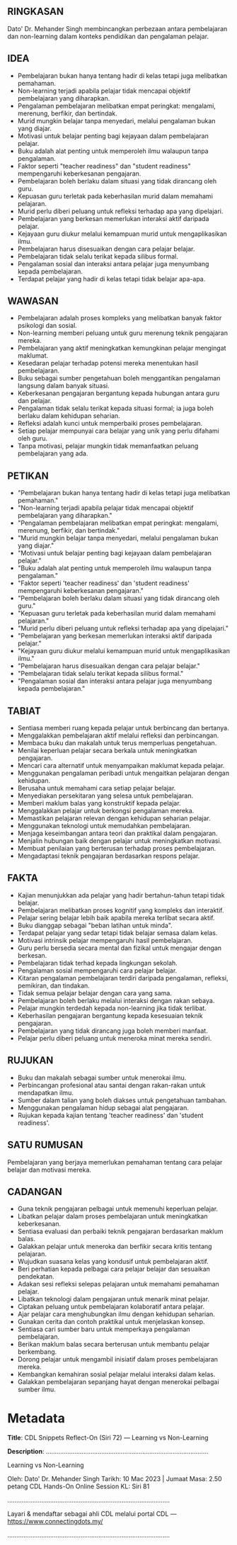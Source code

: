 ## RINGKASAN
Dato' Dr. Mehander Singh membincangkan perbezaan antara pembelajaran dan non-learning dalam konteks pendidikan dan pengalaman pelajar.

## IDEA
- Pembelajaran bukan hanya tentang hadir di kelas tetapi juga melibatkan pemahaman.
- Non-learning terjadi apabila pelajar tidak mencapai objektif pembelajaran yang diharapkan.
- Pengalaman pembelajaran melibatkan empat peringkat: mengalami, merenung, berfikir, dan bertindak.
- Murid mungkin belajar tanpa menyedari, melalui pengalaman bukan yang diajar.
- Motivasi untuk belajar penting bagi kejayaan dalam pembelajaran pelajar.
- Buku adalah alat penting untuk memperoleh ilmu walaupun tanpa pengalaman.
- Faktor seperti "teacher readiness" dan "student readiness" mempengaruhi keberkesanan pengajaran.
- Pembelajaran boleh berlaku dalam situasi yang tidak dirancang oleh guru.
- Kepuasan guru terletak pada keberhasilan murid dalam memahami pelajaran.
- Murid perlu diberi peluang untuk refleksi terhadap apa yang dipelajari.
- Pembelajaran yang berkesan memerlukan interaksi aktif daripada pelajar.
- Kejayaan guru diukur melalui kemampuan murid untuk mengaplikasikan ilmu.
- Pembelajaran harus disesuaikan dengan cara pelajar belajar.
- Pembelajaran tidak selalu terikat kepada silibus formal.
- Pengalaman sosial dan interaksi antara pelajar juga menyumbang kepada pembelajaran.
- Terdapat pelajar yang hadir di kelas tetapi tidak belajar apa-apa.

## WAWASAN
- Pembelajaran adalah proses kompleks yang melibatkan banyak faktor psikologi dan sosial.
- Non-learning memberi peluang untuk guru merenung teknik pengajaran mereka.
- Pembelajaran yang aktif meningkatkan kemungkinan pelajar mengingat maklumat.
- Kesedaran pelajar terhadap potensi mereka menentukan hasil pembelajaran.
- Buku sebagai sumber pengetahuan boleh menggantikan pengalaman langsung dalam banyak situasi.
- Keberkesanan pengajaran bergantung kepada hubungan antara guru dan pelajar.
- Pengalaman tidak selalu terikat kepada situasi formal; ia juga boleh berlaku dalam kehidupan seharian.
- Refleksi adalah kunci untuk memperbaiki proses pembelajaran.
- Setiap pelajar mempunyai cara belajar yang unik yang perlu difahami oleh guru.
- Tanpa motivasi, pelajar mungkin tidak memanfaatkan peluang pembelajaran yang ada.

## PETIKAN
- "Pembelajaran bukan hanya tentang hadir di kelas tetapi juga melibatkan pemahaman."
- "Non-learning terjadi apabila pelajar tidak mencapai objektif pembelajaran yang diharapkan."
- "Pengalaman pembelajaran melibatkan empat peringkat: mengalami, merenung, berfikir, dan bertindak."
- "Murid mungkin belajar tanpa menyedari, melalui pengalaman bukan yang diajar."
- "Motivasi untuk belajar penting bagi kejayaan dalam pembelajaran pelajar."
- "Buku adalah alat penting untuk memperoleh ilmu walaupun tanpa pengalaman."
- "Faktor seperti 'teacher readiness' dan 'student readiness' mempengaruhi keberkesanan pengajaran."
- "Pembelajaran boleh berlaku dalam situasi yang tidak dirancang oleh guru."
- "Kepuasan guru terletak pada keberhasilan murid dalam memahami pelajaran."
- "Murid perlu diberi peluang untuk refleksi terhadap apa yang dipelajari."
- "Pembelajaran yang berkesan memerlukan interaksi aktif daripada pelajar."
- "Kejayaan guru diukur melalui kemampuan murid untuk mengaplikasikan ilmu."
- "Pembelajaran harus disesuaikan dengan cara pelajar belajar."
- "Pembelajaran tidak selalu terikat kepada silibus formal."
- "Pengalaman sosial dan interaksi antara pelajar juga menyumbang kepada pembelajaran."

## TABIAT
- Sentiasa memberi ruang kepada pelajar untuk berbincang dan bertanya.
- Menggalakkan pembelajaran aktif melalui refleksi dan perbincangan.
- Membaca buku dan makalah untuk terus memperluas pengetahuan.
- Menilai keperluan pelajar secara berkala untuk meningkatkan pengajaran.
- Mencari cara alternatif untuk menyampaikan maklumat kepada pelajar.
- Menggunakan pengalaman peribadi untuk mengaitkan pelajaran dengan kehidupan.
- Berusaha untuk memahami cara setiap pelajar belajar.
- Menyediakan persekitaran yang selesa untuk pembelajaran.
- Memberi maklum balas yang konstruktif kepada pelajar.
- Menggalakkan pelajar untuk berkongsi pengalaman mereka.
- Memastikan pelajaran relevan dengan kehidupan seharian pelajar.
- Menggunakan teknologi untuk memudahkan pembelajaran.
- Menjaga keseimbangan antara teori dan praktikal dalam pengajaran.
- Menjalin hubungan baik dengan pelajar untuk meningkatkan motivasi.
- Membuat penilaian yang berterusan terhadap proses pembelajaran.
- Mengadaptasi teknik pengajaran berdasarkan respons pelajar.

## FAKTA
- Kajian menunjukkan ada pelajar yang hadir bertahun-tahun tetapi tidak belajar.
- Pembelajaran melibatkan proses kognitif yang kompleks dan interaktif.
- Pelajar sering belajar lebih baik apabila mereka terlibat secara aktif.
- Buku dianggap sebagai "beban latihan untuk minda".
- Terdapat pelajar yang sedar tetapi tidak belajar semasa dalam kelas.
- Motivasi intrinsik pelajar mempengaruhi hasil pembelajaran.
- Guru perlu bersedia secara mental dan fizikal untuk mengajar dengan berkesan.
- Pembelajaran tidak terhad kepada lingkungan sekolah.
- Pengalaman sosial mempengaruhi cara pelajar belajar.
- Kitaran pengalaman pembelajaran terdiri daripada pengalaman, refleksi, pemikiran, dan tindakan.
- Tidak semua pelajar belajar dengan cara yang sama.
- Pembelajaran boleh berlaku melalui interaksi dengan rakan sebaya.
- Pelajar mungkin terdedah kepada non-learning jika tidak terlibat.
- Keberhasilan pengajaran bergantung kepada kesesuaian teknik pengajaran.
- Pembelajaran yang tidak dirancang juga boleh memberi manfaat.
- Pelajar perlu diberi peluang untuk meneroka minat mereka sendiri.

## RUJUKAN
- Buku dan makalah sebagai sumber untuk menerokai ilmu.
- Perbincangan profesional atau santai dengan rakan-rakan untuk mendapatkan ilmu.
- Sumber dalam talian yang boleh diakses untuk pengetahuan tambahan.
- Menggunakan pengalaman hidup sebagai alat pengajaran.
- Rujukan kepada kajian tentang 'teacher readiness' dan 'student readiness'.

## SATU RUMUSAN
Pembelajaran yang berjaya memerlukan pemahaman tentang cara pelajar belajar dan motivasi mereka. 

## CADANGAN
- Guna teknik pengajaran pelbagai untuk memenuhi keperluan pelajar.
- Libatkan pelajar dalam proses pembelajaran untuk meningkatkan keberkesanan.
- Sentiasa evaluasi dan perbaiki teknik pengajaran berdasarkan maklum balas.
- Galakkan pelajar untuk meneroka dan berfikir secara kritis tentang pelajaran.
- Wujudkan suasana kelas yang kondusif untuk pembelajaran aktif.
- Beri perhatian kepada pelbagai cara pelajar belajar dan sesuaikan pendekatan.
- Adakan sesi refleksi selepas pelajaran untuk memahami pemahaman pelajar.
- Libatkan teknologi dalam pengajaran untuk menarik minat pelajar.
- Ciptakan peluang untuk pembelajaran kolaboratif antara pelajar.
- Ajar pelajar cara menghubungkan ilmu dengan kehidupan seharian.
- Gunakan cerita dan contoh praktikal untuk menjelaskan konsep.
- Sentiasa cari sumber baru untuk memperkaya pengalaman pembelajaran.
- Berikan maklum balas secara berterusan untuk membantu pelajar berkembang.
- Dorong pelajar untuk mengambil inisiatif dalam proses pembelajaran mereka.
- Kembangkan kemahiran sosial pelajar melalui interaksi dalam kelas.
- Galakkan pembelajaran sepanjang hayat dengan menerokai pelbagai sumber ilmu.

# Metadata
**Title**: CDL Snippets Reflect-On (Siri 72) — Learning vs Non-Learning

**Description**: ...........................................................................................

Learning vs Non-Learning

Oleh: Dato' Dr. Mehander Singh
Tarikh: 10 Mac 2023   |   Jumaat
Masa: 2.50 petang
CDL Hands-On Online Session KL: Siri 81

...........................................................................................

Layari & mendaftar sebagai ahli CDL melalui portal CDL — https://www.connectingdots.my/

...........................................................................................